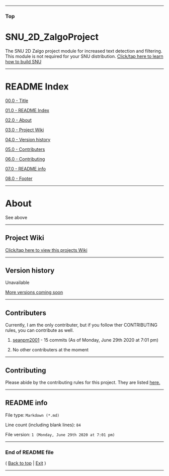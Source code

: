 
***

### Top

# SNU_2D_ZalgoProject
The SNU 2D Zalgo project module for increased text detection and filtering. This module is not required for your SNU distribution. [Click/tap here to learn how to build SNU](https://gist.github.com/seanpm2001/745564a46186888e829fdeb9cda584de)

***

# README Index

[00.0 - Title](#SNU_2D_ZalgoProject)

[01.0 - README Index](#README-Index)

[02.0 - About](#About)

[03.0 - Project Wiki](#Project-Wiki)

[04.0 - Version history](#Version-history)

[05.0 - Contributers](#Contributers)

[06.0 - Contributing](#Contributing)

[07.0 - README info](#README-info)

[08.0 - Footer](#End-of-README-file)

***

# About

See above

***

## Project Wiki

[Click/tap here to view this projects Wiki](https://github.com/seanpm2001/SNU_2D_ZalgoProject/Wiki/)

***

## Version history

Unavailable

[More versions coming soon](https://www.example.com/)

***

## Contributers

Currently, I am the only contributer, but if you follow ther CONTRIBUTING rules, you can contribute as well.

1. [seanpm2001](https://github.com/seanpm2001/) - 15 commits (As of Monday, June 29th 2020 at 7:01 pm)

2. No other contributers at the moment

***

## Contributing

Please abide by the contributing rules for this project. They are listed [here.](https://github.com/seanpm2001/SNU_2D_ZalgoProject/blob/master/CONTRIBUTING.md)

***

## README info

File type: `Markdown (*.md)`

Line count (including blank lines): `84`

File version: `1 (Monday, June 29th 2020 at 7:01 pm)`

***

### End of README file

( [Back to top](#Top) | [Exit](https://github.com) )

***
